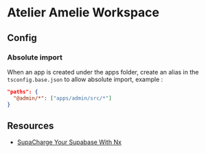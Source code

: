 # Atelier Amelie Workspace

## Config

### Absolute import

When an app is created under the apps folder, create an alias in the `tsconfig.base.json` to allow absolute import, example :

```json
"paths": {
  "@admin/*": ["apps/admin/src/*"]
}
```

## Resources

- [SupaCharge Your Supabase With Nx](https://www.youtube.com/watch?v=OTh5GBBfr4E)